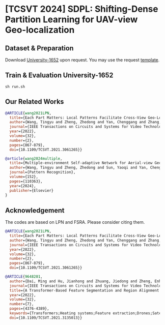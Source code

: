 
# [TCSVT 2024] SDPL: Shifting-Dense Partition Learning for UAV-view Geo-localization



## Dataset & Preparation
Download [University-1652](https://github.com/layumi/University1652-Baseline) upon request. You may use the request [template](https://github.com/layumi/University1652-Baseline/blob/master/Request.md).


## Train & Evaluation University-1652
```  
sh run.sh
```



## Our Related Works
```bibtex
@ARTICLE{wang2021LPN,
  title={Each Part Matters: Local Patterns Facilitate Cross-View Geo-Localization}, 
  author={Wang, Tingyu and Zheng, Zhedong and Yan, Chenggang and Zhang, Jiyong and Sun, Yaoqi and Zheng, Bolun and Yang, Yi},
  journal={IEEE Transactions on Circuits and Systems for Video Technology}, 
  year={2022},
  volume={32},
  number={2},
  pages={867-879},
  doi={10.1109/TCSVT.2021.3061265}}
```
```bibtex
@article{wang2024multiple,
  title={Multiple-environment Self-adaptive Network for Aerial-view Geo-localization},
  author={Wang, Tingyu and Zheng, Zhedong and Sun, Yaoqi and Yan, Chenggang and Yang, Yi and Chua, Tat-Seng},
  journal={Pattern Recognition},
  volume={152},
  pages={110363},
  year={2024},
  publisher={Elsevier}
}
```


## Acknowledgement
The codes are based on LPN and FSRA. Please consider citing them.
```bibtex
@ARTICLE{wang2021LPN,
  title={Each Part Matters: Local Patterns Facilitate Cross-View Geo-Localization}, 
  author={Wang, Tingyu and Zheng, Zhedong and Yan, Chenggang and Zhang, Jiyong and Sun, Yaoqi and Zheng, Bolun and Yang, Yi},
  journal={IEEE Transactions on Circuits and Systems for Video Technology}, 
  year={2022},
  volume={32},
  number={2},
  pages={867-879},
  doi={10.1109/TCSVT.2021.3061265}}
```
```bibtex
@ARTICLE{9648201,
  author={Dai, Ming and Hu, Jianhong and Zhuang, Jiedong and Zheng, Enhui},
  journal={IEEE Transactions on Circuits and Systems for Video Technology}, 
  title={A Transformer-Based Feature Segmentation and Region Alignment Method for UAV-View Geo-Localization}, 
  year={2022},
  volume={32},
  number={7},
  pages={4376-4389},
  keywords={Transformers;Heating systems;Feature extraction;Drones;Satellites;Task analysis;Location awareness;Image retrieval;geo-localization;transformer;drone},
  doi={10.1109/TCSVT.2021.3135013}}
```
